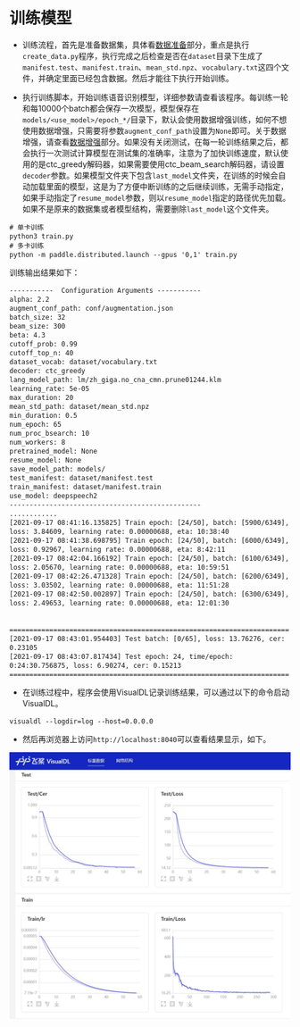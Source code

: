 # 训练模型

 - 训练流程，首先是准备数据集，具体看[数据准备](./dataset.md)部分，重点是执行`create_data.py`程序，执行完成之后检查是否在`dataset`目录下生成了`manifest.test`、`manifest.train`、`mean_std.npz`、`vocabulary.txt`这四个文件，并确定里面已经包含数据。然后才能往下执行开始训练。

 - 执行训练脚本，开始训练语音识别模型，详细参数请查看该程序。每训练一轮和每10000个batch都会保存一次模型，模型保存在`models/<use_model>/epoch_*/`目录下，默认会使用数据增强训练，如何不想使用数据增强，只需要将参数`augment_conf_path`设置为`None`即可。关于数据增强，请查看[数据增强](./augment.md)部分。如果没有关闭测试，在每一轮训练结果之后，都会执行一次测试计算模型在测试集的准确率，注意为了加快训练速度，默认使用的是ctc_greedy解码器，如果需要使用ctc_beam_search解码器，请设置`decoder`参数。如果模型文件夹下包含`last_model`文件夹，在训练的时候会自动加载里面的模型，这是为了方便中断训练的之后继续训练，无需手动指定，如果手动指定了`resume_model`参数，则以`resume_model`指定的路径优先加载。如果不是原来的数据集或者模型结构，需要删除`last_model`这个文件夹。
```shell
# 单卡训练
python3 train.py
# 多卡训练
python -m paddle.distributed.launch --gpus '0,1' train.py
```

训练输出结果如下：
```
-----------  Configuration Arguments -----------
alpha: 2.2
augment_conf_path: conf/augmentation.json
batch_size: 32
beam_size: 300
beta: 4.3
cutoff_prob: 0.99
cutoff_top_n: 40
dataset_vocab: dataset/vocabulary.txt
decoder: ctc_greedy
lang_model_path: lm/zh_giga.no_cna_cmn.prune01244.klm
learning_rate: 5e-05
max_duration: 20
mean_std_path: dataset/mean_std.npz
min_duration: 0.5
num_epoch: 65
num_proc_bsearch: 10
num_workers: 8
pretrained_model: None
resume_model: None
save_model_path: models/
test_manifest: dataset/manifest.test
train_manifest: dataset/manifest.train
use_model: deepspeech2
------------------------------------------------
............
[2021-09-17 08:41:16.135825] Train epoch: [24/50], batch: [5900/6349], loss: 3.84609, learning rate: 0.00000688, eta: 10:38:40
[2021-09-17 08:41:38.698795] Train epoch: [24/50], batch: [6000/6349], loss: 0.92967, learning rate: 0.00000688, eta: 8:42:11
[2021-09-17 08:42:04.166192] Train epoch: [24/50], batch: [6100/6349], loss: 2.05670, learning rate: 0.00000688, eta: 10:59:51
[2021-09-17 08:42:26.471328] Train epoch: [24/50], batch: [6200/6349], loss: 3.03502, learning rate: 0.00000688, eta: 11:51:28
[2021-09-17 08:42:50.002897] Train epoch: [24/50], batch: [6300/6349], loss: 2.49653, learning rate: 0.00000688, eta: 12:01:30

 ======================================================================
[2021-09-17 08:43:01.954403] Test batch: [0/65], loss: 13.76276, cer: 0.23105
[2021-09-17 08:43:07.817434] Test epoch: 24, time/epoch: 0:24:30.756875, loss: 6.90274, cer: 0.15213
====================================================================== 
```


 - 在训练过程中，程序会使用VisualDL记录训练结果，可以通过以下的命令启动VisualDL。
```shell
visualdl --logdir=log --host=0.0.0.0
```

 - 然后再浏览器上访问`http://localhost:8040`可以查看结果显示，如下。

![VisualDL](./images/visualdl.jpg)